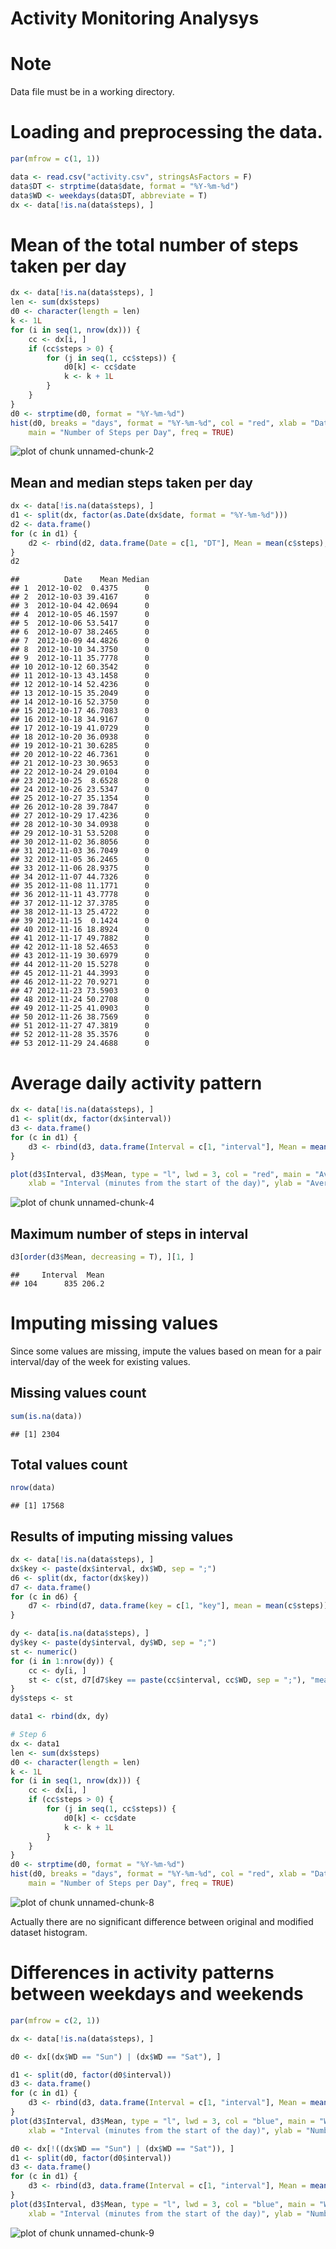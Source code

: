 Activity Monitoring Analysys
============================

# Note

Data file must be in a working directory.

# Loading and preprocessing the data.


```r
par(mfrow = c(1, 1))

data <- read.csv("activity.csv", stringsAsFactors = F)
data$DT <- strptime(data$date, format = "%Y-%m-%d")
data$WD <- weekdays(data$DT, abbreviate = T)
dx <- data[!is.na(data$steps), ]
```


# Mean of the total number of steps taken per day


```r
dx <- data[!is.na(data$steps), ]
len <- sum(dx$steps)
d0 <- character(length = len)
k <- 1L
for (i in seq(1, nrow(dx))) {
    cc <- dx[i, ]
    if (cc$steps > 0) {
        for (j in seq(1, cc$steps)) {
            d0[k] <- cc$date
            k <- k + 1L
        }
    }
}
d0 <- strptime(d0, format = "%Y-%m-%d")
hist(d0, breaks = "days", format = "%Y-%m-%d", col = "red", xlab = "Date", ylab = "Number of Steps", 
    main = "Number of Steps per Day", freq = TRUE)
```

![plot of chunk unnamed-chunk-2](figure/unnamed-chunk-2.png) 


## Mean and median steps taken per day


```r
dx <- data[!is.na(data$steps), ]
d1 <- split(dx, factor(as.Date(dx$date, format = "%Y-%m-%d")))
d2 <- data.frame()
for (c in d1) {
    d2 <- rbind(d2, data.frame(Date = c[1, "DT"], Mean = mean(c$steps), Median = median(c$steps)))
}
d2
```

```
##          Date    Mean Median
## 1  2012-10-02  0.4375      0
## 2  2012-10-03 39.4167      0
## 3  2012-10-04 42.0694      0
## 4  2012-10-05 46.1597      0
## 5  2012-10-06 53.5417      0
## 6  2012-10-07 38.2465      0
## 7  2012-10-09 44.4826      0
## 8  2012-10-10 34.3750      0
## 9  2012-10-11 35.7778      0
## 10 2012-10-12 60.3542      0
## 11 2012-10-13 43.1458      0
## 12 2012-10-14 52.4236      0
## 13 2012-10-15 35.2049      0
## 14 2012-10-16 52.3750      0
## 15 2012-10-17 46.7083      0
## 16 2012-10-18 34.9167      0
## 17 2012-10-19 41.0729      0
## 18 2012-10-20 36.0938      0
## 19 2012-10-21 30.6285      0
## 20 2012-10-22 46.7361      0
## 21 2012-10-23 30.9653      0
## 22 2012-10-24 29.0104      0
## 23 2012-10-25  8.6528      0
## 24 2012-10-26 23.5347      0
## 25 2012-10-27 35.1354      0
## 26 2012-10-28 39.7847      0
## 27 2012-10-29 17.4236      0
## 28 2012-10-30 34.0938      0
## 29 2012-10-31 53.5208      0
## 30 2012-11-02 36.8056      0
## 31 2012-11-03 36.7049      0
## 32 2012-11-05 36.2465      0
## 33 2012-11-06 28.9375      0
## 34 2012-11-07 44.7326      0
## 35 2012-11-08 11.1771      0
## 36 2012-11-11 43.7778      0
## 37 2012-11-12 37.3785      0
## 38 2012-11-13 25.4722      0
## 39 2012-11-15  0.1424      0
## 40 2012-11-16 18.8924      0
## 41 2012-11-17 49.7882      0
## 42 2012-11-18 52.4653      0
## 43 2012-11-19 30.6979      0
## 44 2012-11-20 15.5278      0
## 45 2012-11-21 44.3993      0
## 46 2012-11-22 70.9271      0
## 47 2012-11-23 73.5903      0
## 48 2012-11-24 50.2708      0
## 49 2012-11-25 41.0903      0
## 50 2012-11-26 38.7569      0
## 51 2012-11-27 47.3819      0
## 52 2012-11-28 35.3576      0
## 53 2012-11-29 24.4688      0
```


# Average daily activity pattern


```r
dx <- data[!is.na(data$steps), ]
d1 <- split(dx, factor(dx$interval))
d3 <- data.frame()
for (c in d1) {
    d3 <- rbind(d3, data.frame(Interval = c[1, "interval"], Mean = mean(c$steps)))
}

plot(d3$Interval, d3$Mean, type = "l", lwd = 3, col = "red", main = "Average Steps per 5 Minutes Interval", 
    xlab = "Interval (minutes from the start of the day)", ylab = "Average steps")
```

![plot of chunk unnamed-chunk-4](figure/unnamed-chunk-4.png) 


## Maximum number of steps in interval


```r
d3[order(d3$Mean, decreasing = T), ][1, ]
```

```
##     Interval  Mean
## 104      835 206.2
```


# Imputing missing values

Since some values are missing, impute the values based on mean for a pair interval/day of the week for existing values.

## Missing values count


```r
sum(is.na(data))
```

```
## [1] 2304
```


## Total values count


```r
nrow(data)
```

```
## [1] 17568
```


## Results of imputing missing values


```r
dx <- data[!is.na(data$steps), ]
dx$key <- paste(dx$interval, dx$WD, sep = ";")
d6 <- split(dx, factor(dx$key))
d7 <- data.frame()
for (c in d6) {
    d7 <- rbind(d7, data.frame(key = c[1, "key"], mean = mean(c$steps)))
}

dy <- data[is.na(data$steps), ]
dy$key <- paste(dy$interval, dy$WD, sep = ";")
st <- numeric()
for (i in 1:nrow(dy)) {
    cc <- dy[i, ]
    st <- c(st, d7[d7$key == paste(cc$interval, cc$WD, sep = ";"), "mean"])
}
dy$steps <- st

data1 <- rbind(dx, dy)

# Step 6
dx <- data1
len <- sum(dx$steps)
d0 <- character(length = len)
k <- 1L
for (i in seq(1, nrow(dx))) {
    cc <- dx[i, ]
    if (cc$steps > 0) {
        for (j in seq(1, cc$steps)) {
            d0[k] <- cc$date
            k <- k + 1L
        }
    }
}
d0 <- strptime(d0, format = "%Y-%m-%d")
hist(d0, breaks = "days", format = "%Y-%m-%d", col = "red", xlab = "Date", ylab = "Number of Steps", 
    main = "Number of Steps per Day", freq = TRUE)
```

![plot of chunk unnamed-chunk-8](figure/unnamed-chunk-8.png) 


Actually there are no significant difference between original and modified dataset histogram.

# Differences in activity patterns between weekdays and weekends


```r
par(mfrow = c(2, 1))

dx <- data[!is.na(data$steps), ]

d0 <- dx[(dx$WD == "Sun") | (dx$WD == "Sat"), ]

d1 <- split(d0, factor(d0$interval))
d3 <- data.frame()
for (c in d1) {
    d3 <- rbind(d3, data.frame(Interval = c[1, "interval"], Mean = mean(c$steps)))
}
plot(d3$Interval, d3$Mean, type = "l", lwd = 3, col = "blue", main = "Weekend", 
    xlab = "Interval (minutes from the start of the day)", ylab = "Number of Steps")

d0 <- dx[!((dx$WD == "Sun") | (dx$WD == "Sat")), ]
d1 <- split(d0, factor(d0$interval))
d3 <- data.frame()
for (c in d1) {
    d3 <- rbind(d3, data.frame(Interval = c[1, "interval"], Mean = mean(c$steps)))
}
plot(d3$Interval, d3$Mean, type = "l", lwd = 3, col = "blue", main = "Weekday", 
    xlab = "Interval (minutes from the start of the day)", ylab = "Number of Steps")
```

![plot of chunk unnamed-chunk-9](figure/unnamed-chunk-9.png) 

